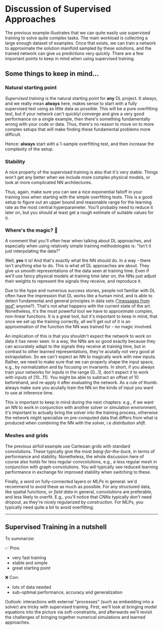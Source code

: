 Discussion of Supervised Approaches
=======================

The previous example illustrates that we can quite easily use 
supervised training to solve quite complex tasks. The main workload is
collecting a large enough dataset of examples. Once that exists, we can
train a network to approximate the solution manifold sampled
by these solutions, and the trained network can give us predictions
very quickly. There are a few important points to keep in mind when 
using supervised training.

## Some things to keep in mind...

### Natural starting point

_Supervised training_ is the natural starting point for **any** DL project. It always,
and we really mean **always** here, makes sense to start with a fully supervised
test using as little data as possible. This will be a pure overfitting test,
but if your network can't quicklyl converge and give a very good performance 
on a single example, then there's something fundamentally wrong
with your code or data. Thus, there's no reason to move on to more complex
setups that will make finding these fundamental problems more difficult.

Hence: **always** start with a 1-sample overfitting test,
and then increase the complexity of the setup.

### Stability

A nice property of the supervised training is also that it's very stable.
Things won't get any better when we include more complex physical 
models, or look at more complicated NN architectures.

Thus, again, make sure you can see a nice exponential falloff in your training 
loss when starting with the simple overfitting tests. This is a good
setup to figure out an upper bound and reasonable range for the learning rate
as the most central hyperparameter.
You'll probably need to reduce it later on, but you should at least get a 
rough estimate of suitable values for $\eta$.

### Where's the magic? 🦄 

A comment that you'll often hear when talking about DL approaches, and especially
when using relatively simple training methodologies is: "Isn't it just interpolating the data?"

Well, **yes** it is! And that's exactly what the NN should do. In a way - there isn't 
anything else to do. This is what _all_ DL approaches are about. They give us smooth
representations of the data seen at training time. Even if we'll use fancy physical 
models at training time later on, the NNs just adjust their weights to represent the signals
they receive, and reproduce it.

Due to the hype and numerous success stories, people not familiar with DL often have 
the impression that DL works like a human mind, and is able to detect fundamental
and general principles in data sets (["messages from god"](https://dilbert.com/strip/2000-01-03) anyone?).
That's not what happens with the current state of the art. Nonetheless, it's
the most powerful tool we have to approximate complex, non-linear functions.
It is a great tool, but it's important to keep in mind, that once we set up the training
correctly, all we'll get out of it is an approximation of the function the NN
was trained for - no magic involved.

An implication of this is that you shouldn't expect the network 
to work on data it has never seen. In a way, the NNs are so good exactly 
because they can accurately adapt to the signals they receive at training time,
but in contrast to other learned representations, they're acutally not very good
at extrapolation. So we can't expect an NN to magically work with new inputs.
Rather, we need to make sure that we can properly shape the input space,
e.g., by normalization and by focusing on invariants. In short, if you always train
your networks for inputs in the range $[0\dots1]$, don't expect it to work
with inputs of $[10\dots11]$. You might be able to subtract an offset of $10$ beforehand,
and re-apply it after evaluating the network.
As a rule of thumb: always make sure you
acutally train the NN on the kinds of input you want to use at inference time.

This is important to keep in mind during the next chapters: e.g., if we
want an NN to work in conjunction with another solver or simulation environment,
it's important to actually bring the solver into the training process, otherwise
the network might specialize on pre-computed data that differs from what is produced
when combining the NN with the solver, i.e _distribution shift_.

### Meshes and grids

The previous airfoil example use Cartesian grids with standard 
convolutions. These typically give the most _bang-for-the-buck_, in terms
of performance and stability. Nonetheless, the whole discussion here of course 
also holds for less regular convcolutions, e.g., a less regular mesh
in conjunction with graph-convolutions. You will typically see reduced learning
performance in exchange for improved stability when switching to these.

Finally, a word on fully-connected layers or _MLPs_ in general: we'd recommend
to avoid these as much as possible. For any structured data, like spatial functions,
or _field data_ in general, convolutions are preferable, and less likely to overfit.
E.g., you'll notice that CNNs typically don't need dropout, as they're nicely
regularized by construction. For MLPs, you typically need quite a bit to
avoid overfitting.

---

## Supervised Training in a nutshell

To summarize:

✅ Pros: 
- very fast training
- stable and simple
- great starting point

❌ Con: 
- lots of data needed
- sub-optimal performance, accuracy and generalization

Outlook: interactions with external "processes" (such as embedding into a solver) are tricky with supervised training.
First, we'll look at bringing model equations into the picture via soft-constraints, and afterwards
we'll revisit the challenges of bringing together numerical simulations and learned approaches.


